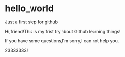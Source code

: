# hello_world
Just a first step for github

Hi,friend!This is my frist try about Github learning things!

If you have some questions,I'm sorry,I can not help you.

23333333!
